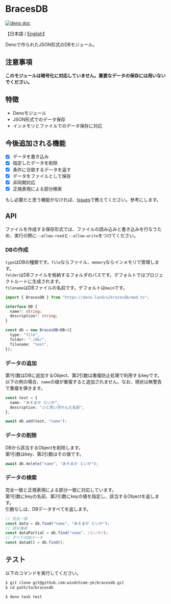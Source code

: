 # BracesDB
[![deno doc](https://doc.deno.land/badge.svg)](https://doc.deno.land/https/deno.land/x/bracesdb/mod.ts)

【日本語 / [English](./README.md)】

Denoで作られたJSON形式のDBモジュール。

## 注意事項
**このモジュールは暗号化に対応していません。重要なデータの保存には用いないでください。**

## 特徴
- Denoモジュール
- JSON形式でのデータ保存
- インメモリとファイルでのデータ保存に対応

## 今後追加される機能
- [x] データを書き込み
- [x] 指定したデータを削除
- [x] 条件に合致するデータを返す
- [x] データをファイルとして保存
- [x] 非同期対応
- [x] 正規表現による部分検索

もし必要だと思う機能がなければ、[Issues](https://github.com/windchime-yk/bracesdb/issues/new)で教えてください。参考にします。

## API
ファイルを作成する保存形式では、ファイルの読み込みと書き込みを行なうため、実行の際に`--allow-read`と`--allow-write`をつけてください。

### DBの作成
`type`はDBの種類です。`file`ならファイル、`memory`ならインメモリで管理します。  
`folder`はDBファイルを格納するフォルダのパスです。デフォルトではプロジェクトルートに生成されます。  
`filename`はDBファイルの名前です。デフォルトは`main`です。
``` typescript
import { BracesDB } from "https://deno.land/x/bracesdb/mod.ts";

interface DB {
  name?: string;
  description?: string;
}

const db = new BracesDB<DB>({
  type: "file",
  folder: "./db/",
  filename: "test",
});
```

### データの追加
第1引数はDBに追加するObject、第2引数は重複防止処理で利用するkeyです。  
以下の例の場合、`name`の値が重複すると追加されません。なお、現状は無警告で重複を弾きます。
``` typescript
const test = {
  name: "あそまか といか",
  description: "ふと思い浮かんだ名前",
};

await db.add(test, "name");
```

### データの削除
DBから該当するObjectを削除します。  
第1引数はkey、第2引数はその値です。
``` typescript
await db.delete("name", "あそまか といか");
```

### データの検索
完全一致と正規表現による部分一致に対応しています。  
第1引数にkeyの名前、第2引数にkeyの値を指定し、該当するObjectを返します。  
引数なしは、DBデータすべてを返します。
``` typescript
// 完全一致
const data = db.find("name", "あそまか といか");
// 部分検索
const dataPartial = db.find("name", /といか/);
// すべてのDBデータ
const dataAll = db.find();
```

## テスト
以下のコマンドを実行してください。
``` bash
$ git clone git@github.com:windchime-yk/bracesdb.git
$ cd path/to/bracesdb

$ deno task test
```